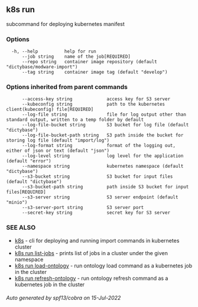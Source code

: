## k8s run

subcommand for deploying kubernetes manifest

### Options

```
  -h, --help          help for run
      --job string    name of the job[REQUIRED]
      --repo string   container image repository (default "dictybase/modware-import")
      --tag string    container image tag (default "develop")
```

### Options inherited from parent commands

```
      --access-key string             access key for S3 server
      --kubeconfig string             path to the kubernetes client(kubeconfig) file[REQUIRED]
      --log-file string               file for log output other than standard output, written to a temp folder by default
      --log-file-bucket string        S3 bucket for log file (default "dictybase")
      --log-file-bucket-path string   S3 path inside the bucket for storing log file (default "import/log")
      --log-format string             format of the logging out, either of json or text (default "json")
      --log-level string              log level for the application (default "error")
      --namespace string              kubernetes namespace (default "dictybase")
      --s3-bucket string              S3 bucket for input files (default "dictybase")
      --s3-bucket-path string         path inside S3 bucket for input files[REQUIRED]
      --s3-server string              S3 server endpoint (default "minio")
      --s3-server-port string         S3 server port
      --secret-key string             secret key for S3 server
```

### SEE ALSO

* [k8s](k8s.md)	 - cli for deploying and running import commands in kubernetes cluster
* [k8s run list-jobs](k8s_run_list-jobs.md)	 - prints list of jobs in a cluster under the given namespace
* [k8s run load-ontology](k8s_run_load-ontology.md)	 - run ontology load command as a kubernetes job in the cluster
* [k8s run refresh-ontology](k8s_run_refresh-ontology.md)	 - run ontology refresh command as a kubernetes job in the cluster

###### Auto generated by spf13/cobra on 15-Jul-2022
